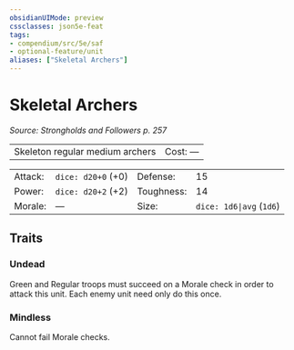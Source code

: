```yaml
---
obsidianUIMode: preview
cssclasses: json5e-feat
tags:
- compendium/src/5e/saf
- optional-feature/unit
aliases: ["Skeletal Archers"]
---
```

# Skeletal Archers
*Source: Strongholds and Followers p. 257*  

|    |    |
|----|----|
| Skeleton regular medium archers | Cost: — |

|    |    |    |    |
|----|----|----|----|
| Attack: | `dice: d20+0` (+0) | Defense: | 15 |
| Power: | `dice: d20+2` (+2) | Toughness: | 14 |
| Morale: | — | Size: | `dice: 1d6\|avg` (`1d6`) |

## Traits

### Undead

Green and Regular troops must succeed on a Morale check in order to attack this unit. Each enemy unit need only do this once.

### Mindless

Cannot fail Morale checks.